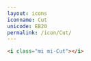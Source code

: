 ```yaml
---
layout: icons
iconname: Cut
unicode: EB20
permalink: /icon/Cut/
---
```


``` html
<i class="mi mi-Cut"></i>
```
